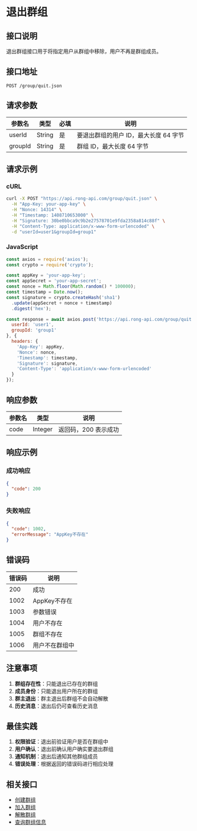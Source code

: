 # 退出群组

## 接口说明

退出群组接口用于将指定用户从群组中移除，用户不再是群组成员。

## 接口地址

```
POST /group/quit.json
```

## 请求参数

| 参数名 | 类型 | 必填 | 说明 |
|--------|------|------|------|
| userId | String | 是 | 要退出群组的用户 ID，最大长度 64 字节 |
| groupId | String | 是 | 群组 ID，最大长度 64 字节 |

## 请求示例

### cURL
```bash
curl -X POST "https://api.rong-api.com/group/quit.json" \
  -H "App-Key: your-app-key" \
  -H "Nonce: 14314" \
  -H "Timestamp: 1408710653000" \
  -H "Signature: 30be0bbca9c9b2e27578701e9fda2358a814c88f" \
  -H "Content-Type: application/x-www-form-urlencoded" \
  -d "userId=user1&groupId=group1"
```

### JavaScript
```javascript
const axios = require('axios');
const crypto = require('crypto');

const appKey = 'your-app-key';
const appSecret = 'your-app-secret';
const nonce = Math.floor(Math.random() * 100000);
const timestamp = Date.now();
const signature = crypto.createHash('sha1')
  .update(appSecret + nonce + timestamp)
  .digest('hex');

const response = await axios.post('https://api.rong-api.com/group/quit.json', {
  userId: 'user1',
  groupId: 'group1'
}, {
  headers: {
    'App-Key': appKey,
    'Nonce': nonce,
    'Timestamp': timestamp,
    'Signature': signature,
    'Content-Type': 'application/x-www-form-urlencoded'
  }
});
```

## 响应参数

| 参数名 | 类型 | 说明 |
|--------|------|------|
| code | Integer | 返回码，200 表示成功 |

## 响应示例

### 成功响应
```json
{
  "code": 200
}
```

### 失败响应
```json
{
  "code": 1002,
  "errorMessage": "AppKey不存在"
}
```

## 错误码

| 错误码 | 说明 |
|--------|------|
| 200 | 成功 |
| 1002 | AppKey不存在 |
| 1003 | 参数错误 |
| 1004 | 用户不存在 |
| 1005 | 群组不存在 |
| 1006 | 用户不在群组中 |

## 注意事项

1. **群组存在性**：只能退出已存在的群组
2. **成员身份**：只能退出用户所在的群组
3. **群主退出**：群主退出后群组不会自动解散
4. **历史消息**：退出后仍可查看历史消息

## 最佳实践

1. **权限验证**：退出前验证用户是否在群组中
2. **用户确认**：退出前确认用户确实要退出群组
3. **通知机制**：退出后通知其他群组成员
4. **错误处理**：根据返回的错误码进行相应处理

## 相关接口

- [创建群组](/api/im/group/create)
- [加入群组](/api/im/group/join)
- [解散群组](/api/im/group/dismiss)
- [查询群组信息](/api/im/group/info) 